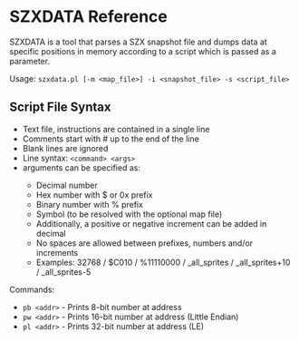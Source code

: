 # SZXDATA Reference

SZXDATA is a tool that parses a SZX snapshot file and dumps data at specific positions in memory
according to a script which is passed as a parameter.

Usage: `szxdata.pl [-m <map_file>] -i <snapshot_file> -s <script_file>`

## Script File Syntax

- Text file, instructions are contained in a single line
- Comments start with # up to the end of the line
- Blank lines are ignored
- Line syntax: `<command> <args>`
- <addr> arguments can be specified as:
  - Decimal number
  - Hex number with $ or 0x prefix
  - Binary number with % prefix
  - Symbol (to be resolved with the optional map file)
  - Additionally, a positive or negative increment can be added in decimal
  - No spaces are allowed between prefixes, numbers and/or increments
  - Examples: 32768 / $C010 / %11110000 / _all_sprites / _all_sprites+10 /
    _all_sprites-5

Commands:

- `pb <addr>` - Prints 8-bit number at address <addr>
- `pw <addr>` - Prints 16-bit number at address <addr> (Little Endian)
- `pl <addr>` - Prints 32-bit number at address <addr> (LE)
